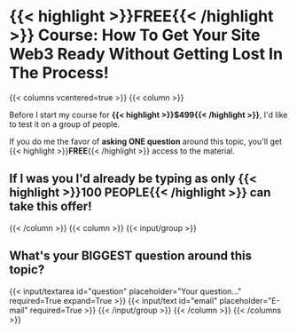 # **{{< highlight >}}FREE{{< /highlight >}}** Course: How To Get **Your Site Web3 Ready** Without Getting Lost In The Process!
{{< columns vcentered=true >}}
    {{< column >}}
<p>Before I start my course for <strong>{{< highlight >}}$499{{< /highlight >}}</strong>, I'd like to test it on a group of people.</p>

<p>If you do me the favor of <strong>asking ONE question</strong> around this topic, you'll get {{< highlight >}}<strong>FREE</strong>{{< /highlight >}} access to the material.</p>

<h2>If I was you I'd already be typing as only {{< highlight >}}100 PEOPLE{{< /highlight >}} can take this offer!</h2>
    {{< /column >}}
    {{< column >}}
        {{< input/group >}}
            <h2>What's your BIGGEST question around this topic?</h2>
            {{< input/textarea id="question" placeholder="Your question..." required=True expand=True >}}
            {{< input/text id="email" placeholder="E-mail" required=True >}}
        {{< /input/group >}}
    {{< /column >}}
{{< /columns >}}

